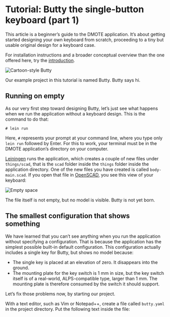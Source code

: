 # Tutorial: Butty the single-button keyboard (part 1)

This article is a beginner’s guide to the DMOTE application. It’s about getting
started designing your own keyboard from scratch, proceeding to a tiny but
usable original design for a keyboard case.

For installation instructions and a broader conceptual overview than the one
offered here, try the [introduction](intro.md).

![Cartoon-style Butty](img/butty/mascot_greeting.png)

Our example project in this tutorial is named Butty. Butty says hi.

## Running on empty

As our very first step toward designing Butty, let’s just see what happens
when we run the application without a keyboard design. This is the command to
do that:

`# lein run`

Here, `#` represents your prompt at your command line, where you type only
`lein run` followed by Enter. For this to work, your terminal must be in the
DMOTE application’s directory on your computer.

[Leiningen](https://leiningen.org/) runs the application, which creates a
couple of new files under `things/scad`, that is the `scad` folder inside the
`things` folder inside the application directory. One of the new files you have
created is called `body-main.scad`. If you open that file in
[OpenSCAD](https://www.openscad.org/), you see this view of your keyboard:

![Empty space](img/butty/bare.png)

The file itself is not empty, but no model is visible. Butty is not yet born.

## The smallest configuration that shows something

We have learned that you can’t see anything when you run the application
without specifying a configuration. That is because the application has the
simplest possible built-in default configuration. This configuration actually
includes a single key for Butty, but shows no model because:

* The single key is placed at an elevation of zero. It disappears into the
  ground.
* The mounting plate for the key switch is 1 mm in size, but the key switch
  itself is of a real-world, ALPS-compatible type, larger than 1 mm. The
  mounting plate is therefore consumed by the switch it should support.

Let’s fix those problems now, by starting our project.

With a text editor, such as Vim or Notepad++, create a file called `butty.yaml`
in the project directory. Put the following text inside the file:
